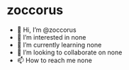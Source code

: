# zoccorus


- 👋 Hi, I’m @zoccorus
- 👀 I’m interested in none
- 🌱 I’m currently learning none
- 💞️ I’m looking to collaborate on none
- 📫 How to reach me none

<!---
zoccorus/zoccorus is a ✨ special ✨ repository because its `README.md` (this file) appears on your GitHub profile.
You can click the Preview link to take a look at your changes.
--->
